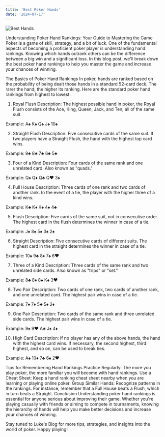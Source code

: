 ```yaml
---
title: 'Best Poker Hands'
date: '2024-07-17'
---
```


![Best Hands](/workspace/tech-journey-blog/public/images/Poker-Hand-Rankings.jpg)

Understanding Poker Hand Rankings: Your Guide to Mastering the Game
Poker is a game of skill, strategy, and a bit of luck. One of the fundamental aspects of becoming a proficient poker player is understanding hand rankings. Knowing which hands outrank others can be the difference between a big win and a significant loss. In this blog post, we'll break down the best poker hand rankings to help you master the game and increase your chances of winning.

The Basics of Poker Hand Rankings
In poker, hands are ranked based on the probability of being dealt those hands in a standard 52-card deck. The rarer the hand, the higher its ranking. Here are the standard poker hand rankings from highest to lowest:

1. Royal Flush
Description: The highest possible hand in poker, the Royal Flush consists of the Ace, King, Queen, Jack, and Ten, all of the same suit.

Example: A♠ K♠ Q♠ J♠ 10♠

2. Straight Flush
Description: Five consecutive cards of the same suit. If two players have a Straight Flush, the hand with the highest top card wins.

Example: 9♣ 8♣ 7♣ 6♣ 5♣

3. Four of a Kind
Description: Four cards of the same rank and one unrelated card. Also known as "quads."

Example: Q♠ Q♦ Q♣ Q♥ 3♠

4. Full House
Description: Three cards of one rank and two cards of another rank. In the event of a tie, the player with the higher three of a kind wins.

Example: K♣ K♦ K♠ 4♠ 4♣

5. Flush
Description: Five cards of the same suit, not in consecutive order. The highest card in the flush determines the winner in case of a tie.

Example: J♠ 8♠ 5♠ 3♠ 2♠

6. Straight
Description: Five consecutive cards of different suits. The highest card in the straight determines the winner in case of a tie.

Example: 10♠ 9♣ 8♦ 7♠ 6♥

7. Three of a Kind
Description: Three cards of the same rank and two unrelated side cards. Also known as "trips" or "set."

Example: 8♣ 8♦ 8♠ K♠ 3♥

8. Two Pair
Description: Two cards of one rank, two cards of another rank, and one unrelated card. The highest pair wins in case of a tie.

Example: 7♠ 7♦ 5♣ 5♠ 2♦

9. One Pair
Description: Two cards of the same rank and three unrelated side cards. The highest pair wins in case of a tie.

Example: 9♠ 9♥ A♣ J♠ 4♦

10. High Card
Description: If no player has any of the above hands, the hand with the highest card wins. If necessary, the second highest, third highest, and so on, can be used to break ties.

Example: A♠ 10♦ 7♣ 6♠ 2♥

Tips for Remembering Hand Rankings
Practice Regularly: The more you play poker, the more familiar you will become with hand rankings.
Use a Cheat Sheet: Keep a hand ranking cheat sheet nearby when you are learning or playing online poker.
Group Similar Hands: Recognize patterns in the rankings. For instance, remember that a Full House beats a Flush, which in turn beats a Straight.
Conclusion
Understanding poker hand rankings is essential for anyone serious about improving their game. Whether you're playing casually with friends or aiming to compete in tournaments, knowing the hierarchy of hands will help you make better decisions and increase your chances of winning.

Stay tuned to Luke's Blog for more tips, strategies, and insights into the world of poker. Happy playing!